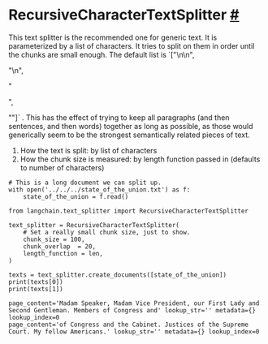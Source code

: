


 RecursiveCharacterTextSplitter
 [#](#recursivecharactertextsplitter "Permalink to this headline")
===================================================================================================



 This text splitter is the recommended one for generic text. It is parameterized by a list of characters. It tries to split on them in order until the chunks are small enough. The default list is
 `["\n\n",
 

 "\n",
 

 "
 

 ",
 

 ""]`
 . This has the effect of trying to keep all paragraphs (and then sentences, and then words) together as long as possible, as those would generically seem to be the strongest semantically related pieces of text.
 


1. How the text is split: by list of characters
2. How the chunk size is measured: by length function passed in (defaults to number of characters)







```
# This is a long document we can split up.
with open('../../../state_of_the_union.txt') as f:
    state_of_the_union = f.read()

```










```
from langchain.text_splitter import RecursiveCharacterTextSplitter

```










```
text_splitter = RecursiveCharacterTextSplitter(
    # Set a really small chunk size, just to show.
    chunk_size = 100,
    chunk_overlap  = 20,
    length_function = len,
)

```










```
texts = text_splitter.create_documents([state_of_the_union])
print(texts[0])
print(texts[1])

```








```
page_content='Madam Speaker, Madam Vice President, our First Lady and Second Gentleman. Members of Congress and' lookup_str='' metadata={} lookup_index=0
page_content='of Congress and the Cabinet. Justices of the Supreme Court. My fellow Americans.' lookup_str='' metadata={} lookup_index=0

```







